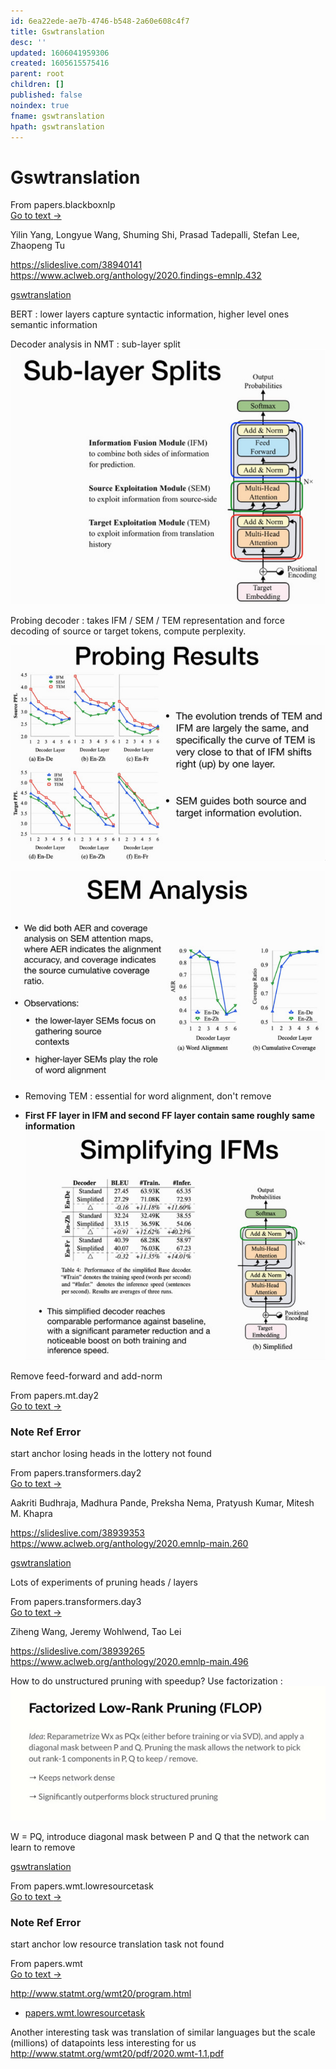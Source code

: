 ```yaml
---
id: 6ea22ede-ae7b-4746-b548-2a60e608c4f7
title: Gswtranslation
desc: ''
updated: 1606041959306
created: 1605615575416
parent: root
children: []
published: false
noindex: true
fname: gswtranslation
hpath: gswtranslation
---
```

# Gswtranslation



<div class="portal-container">
<div class="portal-head">
<div class="portal-backlink" >
<div class="portal-title">From <span class="portal-text-title">papers.blackboxnlp</span></div>
<a href="af4d40fb-5e41-460e-ae29-8a273b68c820.html" class="portal-arrow">Go to text <span class="right-arrow">→</span></a>
</div>
</div>
<div id="portal-parent-anchor" class="portal-parent" markdown="1">
<div class="portal-parent-fader-top"></div>
<div class="portal-parent-fader-bottom"></div>        
  

Yilin Yang, Longyue Wang, Shuming Shi, Prasad Tadepalli, Stefan Lee, Zhaopeng Tu 

<https://slideslive.com/38940141>
<https://www.aclweb.org/anthology/2020.findings-emnlp.432>

[gswtranslation](6ea22ede-ae7b-4746-b548-2a60e608c4f7)

BERT : lower layers capture syntactic information, higher level ones semantic information

Decoder analysis in NMT : sub-layer split
![](/assets/images/2020-11-20-11-03-37.png)

Probing decoder : takes IFM / SEM / TEM representation and force decoding of source or target tokens, compute perplexity.

![](/assets/images/2020-11-20-11-17-03.png)

![](/assets/images/2020-11-20-11-18-00.png)

- Removing TEM : essential for word alignment, don't remove

- **First FF layer in IFM and second FF layer contain same roughly same information**
  ![](/assets/images/2020-11-20-11-20-01.png)

Remove feed-forward and add-norm



</div>    
</div>




<div class="portal-container">
<div class="portal-head">
<div class="portal-backlink" >
<div class="portal-title">From <span class="portal-text-title">papers.mt.day2</span></div>
<a href="491a4381-329e-41e7-bb26-c777870a3041.html" class="portal-arrow">Go to text <span class="right-arrow">→</span></a>
</div>
</div>
<div id="portal-parent-anchor" class="portal-parent" markdown="1">
<div class="portal-parent-fader-top"></div>
<div class="portal-parent-fader-bottom"></div>        
  
### Note Ref Error

start anchor losing heads in the lottery not found  



</div>    
</div>




<div class="portal-container">
<div class="portal-head">
<div class="portal-backlink" >
<div class="portal-title">From <span class="portal-text-title">papers.transformers.day2</span></div>
<a href="3da29f21-7b4c-4d81-b230-b38455ccbc84.html" class="portal-arrow">Go to text <span class="right-arrow">→</span></a>
</div>
</div>
<div id="portal-parent-anchor" class="portal-parent" markdown="1">
<div class="portal-parent-fader-top"></div>
<div class="portal-parent-fader-bottom"></div>        
  

Aakriti Budhraja, Madhura Pande, Preksha Nema, Pratyush Kumar, Mitesh M. Khapra 

<https://slideslive.com/38939353>
<https://www.aclweb.org/anthology/2020.emnlp-main.260>

[gswtranslation](6ea22ede-ae7b-4746-b548-2a60e608c4f7)

Lots of experiments of pruning heads / layers



</div>    
</div>




<div class="portal-container">
<div class="portal-head">
<div class="portal-backlink" >
<div class="portal-title">From <span class="portal-text-title">papers.transformers.day3</span></div>
<a href="71cc84f8-b271-498e-a001-c6e6d10b7c01.html" class="portal-arrow">Go to text <span class="right-arrow">→</span></a>
</div>
</div>
<div id="portal-parent-anchor" class="portal-parent" markdown="1">
<div class="portal-parent-fader-top"></div>
<div class="portal-parent-fader-bottom"></div>        
  

Ziheng Wang, Jeremy Wohlwend, Tao Lei

<https://slideslive.com/38939265>
<https://www.aclweb.org/anthology/2020.emnlp-main.496>

How to do unstructured pruning with speedup?
Use factorization :
![](/assets/images/2020-11-18-11-36-45.png)

W = PQ, introduce diagonal mask between P and Q that the network can learn to remove

[gswtranslation](6ea22ede-ae7b-4746-b548-2a60e608c4f7)



</div>    
</div>




<div class="portal-container">
<div class="portal-head">
<div class="portal-backlink" >
<div class="portal-title">From <span class="portal-text-title">papers.wmt.lowresourcetask</span></div>
<a href="6a95a05d-8cc2-4f23-b59f-dc9c93cde9d2.html" class="portal-arrow">Go to text <span class="right-arrow">→</span></a>
</div>
</div>
<div id="portal-parent-anchor" class="portal-parent" markdown="1">
<div class="portal-parent-fader-top"></div>
<div class="portal-parent-fader-bottom"></div>        
  
### Note Ref Error

start anchor low resource translation task  not found  



</div>    
</div>




<div class="portal-container">
<div class="portal-head">
<div class="portal-backlink" >
<div class="portal-title">From <span class="portal-text-title">papers.wmt</span></div>
<a href="d3081c7a-2e55-4c60-8440-6d1f03e44481.html" class="portal-arrow">Go to text <span class="right-arrow">→</span></a>
</div>
</div>
<div id="portal-parent-anchor" class="portal-parent" markdown="1">
<div class="portal-parent-fader-top"></div>
<div class="portal-parent-fader-bottom"></div>        
  

<http://www.statmt.org/wmt20/program.html>

- [papers.wmt.lowresourcetask](6a95a05d-8cc2-4f23-b59f-dc9c93cde9d2)



</div>    
</div>


Another interesting task was translation of similar languages but the scale (millions) of datapoints less interesting for us
<http://www.statmt.org/wmt20/pdf/2020.wmt-1.1.pdf>

